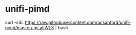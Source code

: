 # unifi-pimd

curl -sSL https://raw.githubusercontent.com/bcsanford/unifi-pimd/master/installWLX | bash
